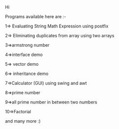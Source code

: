 Hi 

Programs available here are :-

1=> Evaluating String Math Expression using postfix 

2=> Eliminating duplicates from array using two arrays

3=>armstrong number

4=>interface demo

5=> vector demo

6=> inheritance demo

7=>Calculator (GUI) using swing and awt 

8=>prime number

9=>all prime number in between two numbers

10=>Factorial 

and many more :)

